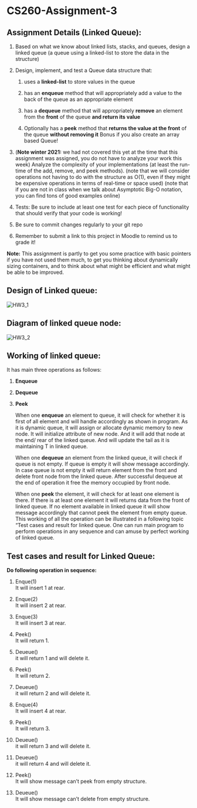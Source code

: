 # CS260-Assignment-3

## Assignment Details (Linked Queue):
1. Based on what we know about linked lists, stacks, and queues, design a linked queue (a queue using a linked-list to store the data in the structure)

2. Design, implement, and test a Queue data structure that:

	1. uses a **linked-list** to store values in the queue

	2. has an **enqueue** method that will appropriately add a value to the back of the queue as an appropriate element

	3. has a **dequeue** method that will appropriately **remove** an element from the **front** of the queue **and return its value**

	4. Optionally has a **peek** method that **returns the value at the front** of the queue **without removing it**
Bonus if you also create an array based Queue!

3. (**Note winter 2021:** we had not covered this yet at the time that this assignment was assigned, you do not have to analyze your work this week) Analyze the complexity of your implementations (at least the run-time of the add, remove, and peek methods).
(note that we will consider operations not having to do with the structure as O(1), even if they might be expensive operations in terms of real-time or space used)
(note that if you are not in class when we talk about Asymptotic Big-O notation, you can find tons of good examples online)

4. Tests: Be sure to include at least one test for each piece of functionality that should verify that your code is working!

4. Be sure to commit changes regularly to your git repo

5. Remember to submit a link to this project in Moodle to remind us to grade it!

**Note:** This assignment is partly to get you some practice with basic pointers if you have not used them much, to get you thinking about dynamically sizing containers, and to think about what might be efficient and what might be able to be improved.


## Design of Linked queue:
![HW3_1](https://user-images.githubusercontent.com/59652655/115340400-73b0e200-a15b-11eb-9014-8a52867c8d4f.png)
  
  
## Diagram of linked queue node:    
![HW3_2](https://user-images.githubusercontent.com/59652655/115340419-7ad7f000-a15b-11eb-915a-6f518fb653ce.png)
  
  
## Working of linked queue:  
It has main three operations as follows:  

1.	**Enqueue**
2.	**Dequeue**
3.	**Peek**



	When one **enqueue** an element to queue, it will check for whether it is first of all element and will handle accordingly as shown in program. As it is dynamic queue, it will assign or allocate dynamic memory to new node.  It will initialize attribute of new node. And it will add that node at the end/ rear of the linked queue. And will update the tail as it is maintaining T in linked queue.    
  
	When one **dequeue** an element from the linked queue, it will check if queue is not empty. If queue is empty it will show message accordingly. In case queue is not empty it will return element from the front and delete front node from the linked queue. After successful dequeue at the end of operation it free the memory occupied by front node.    
  
	When one **peek** the element, it will check for at least one element is there. If there is at least one element it will returns data from the front of linked queue. If no element available in linked queue it will show message accordingly that cannot peek the element from empty queue.
This working of all the operation can be illustrated in a following topic “Test cases and result for linked queue.
One can run main program to perform operations in any sequence and can amuse by perfect working of linked queue.     
  
  
## Test cases and result for Linked Queue:

**Do following operation in sequence:**  
  
  
1.	Enque(1)  
	It will insert 1 at rear.  
  	
2.	Enque(2)  
	It will insert 2 at rear.  
  	
3.	Enque(3)  
	It will insert 3 at rear.  
  
4.	Peek()  
	It will return 1.  
  	
5.	Deueue()  
	it will return 1 and will delete it.  
  	
6.	Peek()  
	It will return 2.  
  	
7.	Deueue()  
	it will return 2 and will delete it.  
  	
8.	Enque(4)  
	It will insert 4 at rear.  
  	
9.	Peek()  
	It will return 3.  
  	
10.	Deueue()  
	it will return 3 and will delete it.  
  	
11.	Deueue()  
	it will return 4 and will delete it.  
  	
12.	Peek()  
	It will show message can’t peek from empty structure.  
  	
13.	Deueue()  
	It will show message can’t delete from empty structure.  





